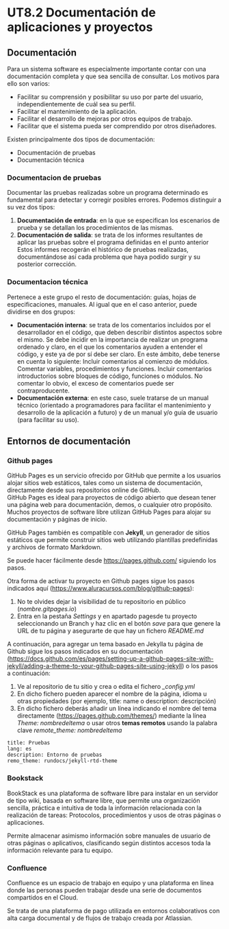# UT8.2 Documentación de aplicaciones y proyectos

## Documentación

Para un sistema software es especialmente importante contar con una documentación completa y que sea sencilla de consultar. Los motivos para ello son varios:

- Facilitar su comprensión y posibilitar su uso por parte del usuario, independientemente de cuál sea su perfil.
- Facilitar el mantenimiento de la aplicación.
- Facilitar el desarrollo de mejoras por otros equipos de trabajo.
- Facilitar que el sistema pueda ser comprendido por otros diseñadores.

Existen principalmente dos tipos de documentación:
- Documentación de pruebas
- Documentación técnica

### Documentacion de pruebas

Documentar las pruebas realizadas sobre un programa determinado es fundamental para detectar y corregir posibles errores. Podemos distinguir a su vez dos tipos:
1. **Documentación de entrada**: en la que se especifican los escenarios de prueba y se detallan los procedimientos de las mismas.
2. **Documentación de salida**: se trata de los informes resultantes de aplicar las pruebas sobre el programa definidas en el punto anterior Estos informes recogerán el histórico de pruebas realizadas, documentándose así cada problema que haya podido surgir y su posterior corrección.

### Documentacion técnica

Pertenece a este grupo el resto de documentación: guías, hojas de especificaciones, manuales. Al igual que en el caso anterior, puede dividirse en dos grupos:

- **Documentación interna**: se trata de los comentarios incluidos por el desarrollador en el código, que deben describir distintos aspectos sobre el mismo. 
Se debe incidir en la importancia de realizar un programa ordenado y claro, en el que los comentarios ayuden a entender el código, y este ya de por sí debe ser claro.
En este ámbito, debe tenerse en cuenta lo siguiente:
Incluir comentarios al comienzo de módulos.
Comentar variables, procedimientos y funciones.
Incluir comentarios introductorios sobre bloques de código, funciones o módulos.
No comentar lo obvio, el exceso de comentarios puede ser contraproducente.
- **Documentación externa**: en este caso, suele tratarse de un manual técnico (orientado a programadores para facilitar el mantenimiento y desarrollo de la aplicación a futuro) y de un manual y/o guía de usuario (para facilitar su uso).

## Entornos de documentación

### Github pages

GitHub Pages es un servicio ofrecido por GitHub que permite a los usuarios alojar sitios web estáticos, tales como un sistema de documentación, directamente desde sus repositorios online de GitHub.  
GitHub Pages es ideal para proyectos de código abierto que desean tener una página web para documentación, demos, o cualquier otro propósito. Muchos proyectos de software libre utilizan GitHub Pages para alojar su documentación y páginas de inicio.

GitHub Pages también es compatible con **Jekyll**, un generador de sitios estáticos que permite construir sitios web utilizando plantillas predefinidas y archivos de formato Markdown.

Se puede hacer fácilmente desde https://pages.github.com/ siguiendo los pasos.

Otra forma de activar tu proyecto en Github pages sigue los pasos indicados aquí (https://www.aluracursos.com/blog/github-pages):

1. No te olvides dejar la visibilidad de tu repositorio en público (*nombre.gitpages.io*)
2. Entra en la pestaña *Settings* y en apartado pagesde tu proyecto seleccionando un Branch y haz clic en el botón *save* para que genere la URL de tu página y asegurarte de que hay un fichero *README.md*

A continuación, para agregar un tema basado en Jekylla tu página de Github sigue los pasos indicados en su documentación (https://docs.github.com/es/pages/setting-up-a-github-pages-site-with-jekyll/adding-a-theme-to-your-github-pages-site-using-jekyll) o los pasos a continuación:

1. Ve al repositorio de tu sitio y crea o edita el fichero *_config.yml*
2. En dicho fichero pueden aparecer el nombre de la página, idioma u otras propiedades (por ejemplo, title: name o description: descripción)
3. En dicho fichero deberás añadir un línea indicando el nombre del tema directamente (https://pages.github.com/themes/) mediante la línea *Theme: nombredeltema* o usar otros **temas remotos** usando la palabra clave *remote_theme: nombredeltema*

```
title: Pruebas
lang: es
description: Entorno de pruebas
remo_theme: rundocs/jekyll-rtd-theme
```

### Bookstack

BookStack es una plataforma de software libre para instalar en un servidor de tipo wiki, basada en software libre, que permite una organización sencilla, práctica e intuitiva de toda la información relacionada con la realización de tareas: Protocolos, procedimientos y usos de otras páginas o aplicaciones.

Permite almacenar asimismo información sobre manuales de usuario de otras páginas o aplicativos, clasificando según distintos accesos toda la información relevante para tu equipo.


### Confluence

Confluence es un espacio de trabajo en equipo y una plataforma en línea donde las personas pueden trabajar desde una serie de documentos compartidos en el Cloud.

Se trata de una plataforma de pago utilizada en entornos colaborativos con alta carga documental y de flujos de trabajo creada por Atlassian.

